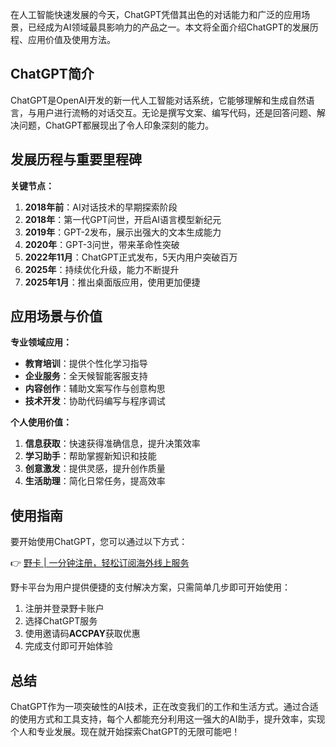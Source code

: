 在人工智能快速发展的今天，ChatGPT凭借其出色的对话能力和广泛的应用场景，已经成为AI领域最具影响力的产品之一。本文将全面介绍ChatGPT的发展历程、应用价值及使用方法。

## ChatGPT简介

ChatGPT是OpenAI开发的新一代人工智能对话系统，它能够理解和生成自然语言，与用户进行流畅的对话交互。无论是撰写文案、编写代码，还是回答问题、解决问题，ChatGPT都展现出了令人印象深刻的能力。

## 发展历程与重要里程碑

**关键节点：**

1. **2018年前**：AI对话技术的早期探索阶段
2. **2018年**：第一代GPT问世，开启AI语言模型新纪元
3. **2019年**：GPT-2发布，展示出强大的文本生成能力
4. **2020年**：GPT-3问世，带来革命性突破
5. **2022年11月**：ChatGPT正式发布，5天内用户突破百万
6. **2025年**：持续优化升级，能力不断提升
7. **2025年1月**：推出桌面版应用，使用更加便捷

## 应用场景与价值

**专业领域应用：**

- **教育培训**：提供个性化学习指导
- **企业服务**：全天候智能客服支持
- **内容创作**：辅助文案写作与创意构思
- **技术开发**：协助代码编写与程序调试

**个人使用价值：**

1. **信息获取**：快速获得准确信息，提升决策效率
2. **学习助手**：帮助掌握新知识和技能
3. **创意激发**：提供灵感，提升创作质量
4. **生活助理**：简化日常任务，提高效率

## 使用指南

要开始使用ChatGPT，您可以通过以下方式：

👉 [野卡 | 一分钟注册，轻松订阅海外线上服务](https://bit.ly/bewildcard)

野卡平台为用户提供便捷的支付解决方案，只需简单几步即可开始使用：

1. 注册并登录野卡账户
2. 选择ChatGPT服务
3. 使用邀请码**ACCPAY**获取优惠
4. 完成支付即可开始体验

## 总结

ChatGPT作为一项突破性的AI技术，正在改变我们的工作和生活方式。通过合适的使用方式和工具支持，每个人都能充分利用这一强大的AI助手，提升效率，实现个人和专业发展。现在就开始探索ChatGPT的无限可能吧！